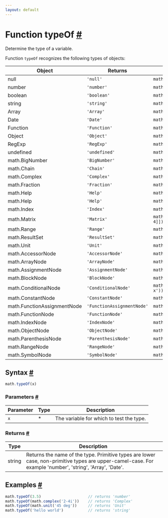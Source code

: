 ```yaml
---
layout: default
---
```


<!-- Note: This file is automatically generated from source code comments. Changes made in this file will be overridden. -->

<h1 id="function-typeof">Function typeOf <a href="#function-typeof" title="Permalink">#</a></h1>

Determine the type of a variable.

Function `typeOf` recognizes the following types of objects:

Object                 | Returns       | Example
---------------------- | ------------- | ------------------------------------------
null                   | `'null'`      | `math.typeOf(null)`
number                 | `'number'`    | `math.typeOf(3.5)`
boolean                | `'boolean'`   | `math.typeOf(true)`
string                 | `'string'`    | `math.typeOf('hello world')`
Array                  | `'Array'`     | `math.typeOf([1, 2, 3])`
Date                   | `'Date'`      | `math.typeOf(new Date())`
Function               | `'Function'`  | `math.typeOf(function () {})`
Object                 | `'Object'`    | `math.typeOf({a: 2, b: 3})`
RegExp                 | `'RegExp'`    | `math.typeOf(/a regexp/)`
undefined              | `'undefined'` | `math.typeOf(undefined)`
math.BigNumber         | `'BigNumber'` | `math.typeOf(math.bignumber('2.3e500'))`
math.Chain             | `'Chain'`     | `math.typeOf(math.chain(2))`
math.Complex           | `'Complex'`   | `math.typeOf(math.complex(2, 3))`
math.Fraction          | `'Fraction'`  | `math.typeOf(math.fraction(1, 3))`
math.Help              | `'Help'`      | `math.typeOf(math.help('sqrt'))`
math.Help              | `'Help'`      | `math.typeOf(math.help('sqrt'))`
math.Index             | `'Index'`     | `math.typeOf(math.index(1, 3))`
math.Matrix            | `'Matrix'`    | `math.typeOf(math.matrix([[1,2], [3, 4]]))`
math.Range             | `'Range'`     | `math.typeOf(math.range(0, 10))`
math.ResultSet         | `'ResultSet'` | `math.typeOf(math.evaluate('a=2\nb=3'))`
math.Unit              | `'Unit'`      | `math.typeOf(math.unit('45 deg'))`
math.AccessorNode            | `'AccessorNode'`            | `math.typeOf(math.parse('A[2]'))`
math.ArrayNode               | `'ArrayNode'`               | `math.typeOf(math.parse('[1,2,3]'))`
math.AssignmentNode          | `'AssignmentNode'`          | `math.typeOf(math.parse('x=2'))`
math.BlockNode               | `'BlockNode'`               | `math.typeOf(math.parse('a=2; b=3'))`
math.ConditionalNode         | `'ConditionalNode'`         | `math.typeOf(math.parse('x<0 ? -x : x'))`
math.ConstantNode            | `'ConstantNode'`            | `math.typeOf(math.parse('2.3'))`
math.FunctionAssignmentNode  | `'FunctionAssignmentNode'`  | `math.typeOf(math.parse('f(x)=x^2'))`
math.FunctionNode            | `'FunctionNode'`            | `math.typeOf(math.parse('sqrt(4)'))`
math.IndexNode               | `'IndexNode'`               | `math.typeOf(math.parse('A[2]').index)`
math.ObjectNode              | `'ObjectNode'`              | `math.typeOf(math.parse('{a:2}'))`
math.ParenthesisNode         | `'ParenthesisNode'`         | `math.typeOf(math.parse('(2+3)'))`
math.RangeNode               | `'RangeNode'`               | `math.typeOf(math.parse('1:10'))`
math.SymbolNode              | `'SymbolNode'`              | `math.typeOf(math.parse('x'))`


<h2 id="syntax">Syntax <a href="#syntax" title="Permalink">#</a></h2>

```js
math.typeOf(x)
```

<h3 id="parameters">Parameters <a href="#parameters" title="Permalink">#</a></h3>

Parameter | Type | Description
--------- | ---- | -----------
`x` | * | The variable for which to test the type.

<h3 id="returns">Returns <a href="#returns" title="Permalink">#</a></h3>

Type | Description
---- | -----------
string | Returns the name of the type. Primitive types are lower case, non-primitive types are upper-camel-case. For example 'number', 'string', 'Array', 'Date'.


<h2 id="examples">Examples <a href="#examples" title="Permalink">#</a></h2>

```js
math.typeOf(3.5)                     // returns 'number'
math.typeOf(math.complex('2-4i'))    // returns 'Complex'
math.typeOf(math.unit('45 deg'))     // returns 'Unit'
math.typeOf('hello world')           // returns 'string'
```


